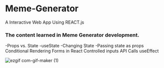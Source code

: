 # Meme-Generator
A Interactive Web App Using REACT.js
<h3>The content learned in Meme Generator development.</h3>
-Props vs. State
-useState
-Changing State
-Passing state as props
Conditional Rendering
Forms in React
Controlled inputs
API Calls
useEffect


![ezgif com-gif-maker (1)](https://user-images.githubusercontent.com/81869501/196266866-0537f080-2a9b-41d3-bd70-954c7d5be68a.gif)
